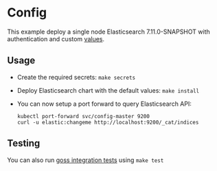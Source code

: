 # Config

This example deploy a single node Elasticsearch 7.11.0-SNAPSHOT with authentication and
custom [values][].


## Usage

* Create the required secrets: `make secrets`

* Deploy Elasticsearch chart with the default values: `make install`

* You can now setup a port forward to query Elasticsearch API:

  ```
  kubectl port-forward svc/config-master 9200
  curl -u elastic:changeme http://localhost:9200/_cat/indices
  ```


## Testing

You can also run [goss integration tests][] using `make test`


[goss integration tests]: https://github.com/elastic/helm-charts/tree/7.x/elasticsearch/examples/config/test/goss.yaml
[values]: https://github.com/elastic/helm-charts/tree/7.x/elasticsearch/examples/config/values.yaml
